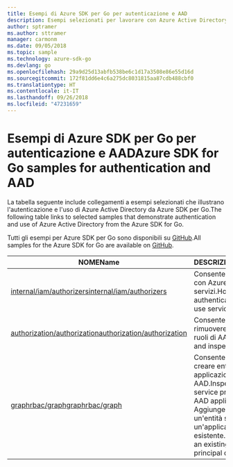 ```yaml
---
title: Esempi di Azure SDK per Go per autenticazione e AAD
description: Esempi selezionati per lavorare con Azure Active Directory (AAD) e autenticazione da Azure SDK per Go.
author: sptramer
ms.author: sttramer
manager: carmonm
ms.date: 09/05/2018
ms.topic: sample
ms.technology: azure-sdk-go
ms.devlang: go
ms.openlocfilehash: 29a9d25d13abfb538be6c1d17a3508e86e55d16d
ms.sourcegitcommit: 172f81dd6e4c6a275dc8031815aa87cdb488cbf0
ms.translationtype: HT
ms.contentlocale: it-IT
ms.lasthandoff: 09/26/2018
ms.locfileid: "47231659"
---
```

# <a name="azure-sdk-for-go-samples-for-authentication-and-aad"></a><span data-ttu-id="736dd-103">Esempi di Azure SDK per Go per autenticazione e AAD</span><span class="sxs-lookup"><span data-stu-id="736dd-103">Azure SDK for Go samples for authentication and AAD</span></span>

<span data-ttu-id="736dd-104">La tabella seguente include collegamenti a esempi selezionati che illustrano l'autenticazione e l'uso di Azure Active Directory da Azure SDK per Go.</span><span class="sxs-lookup"><span data-stu-id="736dd-104">The following table links to selected samples that demonstrate authentication and use of Azure Active Directory from the Azure SDK for Go.</span></span>

<span data-ttu-id="736dd-105">Tutti gli esempi per Azure SDK per Go sono disponibili su [GitHub](https://github.com/Azure-Samples/azure-sdk-for-go-samples).</span><span class="sxs-lookup"><span data-stu-id="736dd-105">All samples for the Azure SDK for Go are available on [GitHub](https://github.com/Azure-Samples/azure-sdk-for-go-samples).</span></span>

| <span data-ttu-id="736dd-106">NOME</span><span class="sxs-lookup"><span data-stu-id="736dd-106">Name</span></span> | <span data-ttu-id="736dd-107">DESCRIZIONE</span><span class="sxs-lookup"><span data-stu-id="736dd-107">Description</span></span> |
|------|-------------|
| [<span data-ttu-id="736dd-108">internal/iam/authorizers</span><span class="sxs-lookup"><span data-stu-id="736dd-108">internal/iam/authorizers</span></span>](https://github.com/Azure-Samples/azure-sdk-for-go-samples/blob/master/internal/iam/authorizers.go) | <span data-ttu-id="736dd-109">Consente di autenticarsi con Azure per usare i servizi.</span><span class="sxs-lookup"><span data-stu-id="736dd-109">How to authenticate with Azure to use services.</span></span> |
| [<span data-ttu-id="736dd-110">authorization/authorization</span><span class="sxs-lookup"><span data-stu-id="736dd-110">authorization/authorization</span></span>](https://github.com/Azure-Samples/azure-sdk-for-go-samples/blob/master/authorization/authorization.go) | <span data-ttu-id="736dd-111">Consente di aggiungere, rimuovere ed esaminare i ruoli di AAD.</span><span class="sxs-lookup"><span data-stu-id="736dd-111">Add, remove, and inspect AAD roles.</span></span> |
| [<span data-ttu-id="736dd-112">graphrbac/graph</span><span class="sxs-lookup"><span data-stu-id="736dd-112">graphrbac/graph</span></span>](https://github.com/Azure-Samples/azure-sdk-for-go-samples/blob/master/graphrbac/graph.go) | <span data-ttu-id="736dd-113">Consente di esaminare e creare entità servizio e applicazioni di AAD.</span><span class="sxs-lookup"><span data-stu-id="736dd-113">Inspect and create service principals and AAD applications.</span></span> <span data-ttu-id="736dd-114">Aggiunge segreti a un'entità servizio o a un'applicazione esistente.</span><span class="sxs-lookup"><span data-stu-id="736dd-114">Add secrets to an existing service principal or application.</span></span> |
